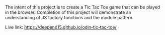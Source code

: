 The intent of this project is to create a Tic Tac Toe game that can be played in the browser. Completion of this project will demonstrate an understanding of JS factory functions and the module pattern.

Live link: https://deepend15.github.io/odin-tic-tac-toe/
